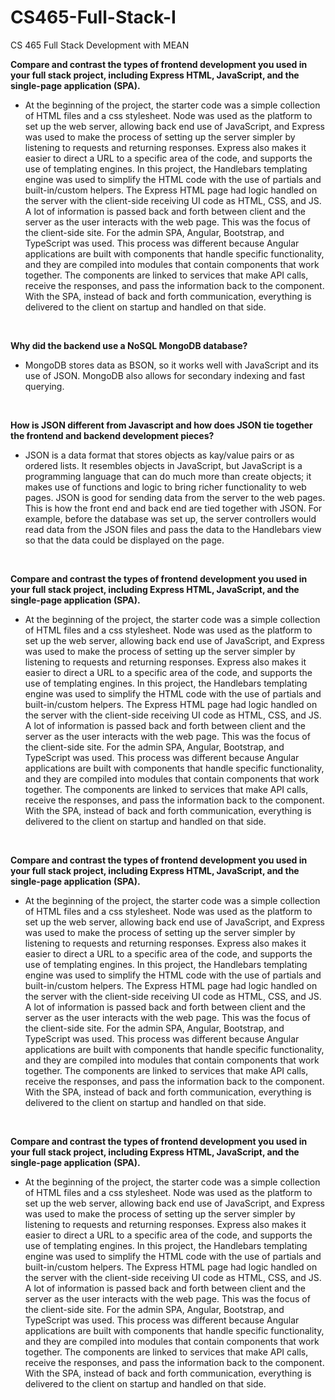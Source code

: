 # CS465-Full-Stack-I
CS 465 Full Stack Development with MEAN

<b>Compare and contrast the types of frontend development you used in your full stack project, including Express HTML, JavaScript, and the single-page application (SPA).</b>
<ul>
  <li>
At the beginning of the project, the starter code was a simple collection of HTML files and a css stylesheet. Node was used as the platform to set up the web server, allowing back end use of JavaScript, and Express was used to make the process of setting up the server simpler by listening to requests and returning responses. Express also makes it easier to direct a URL to a specific area of the code, and supports the use of templating engines. In this project, the Handlebars templating engine was used to simplify the HTML code with the use of partials and built-in/custom helpers. The Express HTML page had logic handled on the server with the client-side receiving UI code as HTML, CSS, and JS. A lot of information is passed back and forth between client and the server as the user interacts with the web page. This was the focus of the client-side site. For the admin SPA, Angular, Bootstrap, and TypeScript was used. This process was different because Angular applications are built with components that handle specific functionality, and they are compiled into modules that contain components that work together. The components are linked to services that make API calls, receive the responses, and pass the information back to the component. With the SPA, instead of back and forth communication, everything is delivered to the client on startup and handled on that side.
  </li>
</ul>
<br>

<b>Why did the backend use a NoSQL MongoDB database?</b>
<ul>
  <li>
MongoDB stores data as BSON, so it works well with JavaScript and its use of JSON. MongoDB also allows for secondary indexing and fast querying.
  </li>
</ul>
<br>

<b>How is JSON different from Javascript and how does JSON tie together the frontend and backend development pieces?</b>
<ul>
  <li>
JSON is a data format that stores objects as kay/value pairs or as ordered lists. It resembles objects in JavaScript, but JavaScript is a programming language that can do much more than create objects; it makes use of functions and logic to bring richer functionality to web pages. JSON is good for sending data from the server to the web pages. This is how the front end and back end are tied together with JSON. For example, before the database was set up, the server controllers would read data from the JSON files and pass the data to the Handlebars view so that the data could be displayed on the page.
  </li>
</ul>
<br>

<b>Compare and contrast the types of frontend development you used in your full stack project, including Express HTML, JavaScript, and the single-page application (SPA).</b>
<ul>
  <li>
At the beginning of the project, the starter code was a simple collection of HTML files and a css stylesheet. Node was used as the platform to set up the web server, allowing back end use of JavaScript, and Express was used to make the process of setting up the server simpler by listening to requests and returning responses. Express also makes it easier to direct a URL to a specific area of the code, and supports the use of templating engines. In this project, the Handlebars templating engine was used to simplify the HTML code with the use of partials and built-in/custom helpers. The Express HTML page had logic handled on the server with the client-side receiving UI code as HTML, CSS, and JS. A lot of information is passed back and forth between client and the server as the user interacts with the web page. This was the focus of the client-side site. For the admin SPA, Angular, Bootstrap, and TypeScript was used. This process was different because Angular applications are built with components that handle specific functionality, and they are compiled into modules that contain components that work together. The components are linked to services that make API calls, receive the responses, and pass the information back to the component. With the SPA, instead of back and forth communication, everything is delivered to the client on startup and handled on that side.
  </li>
</ul>
<br>

<b>Compare and contrast the types of frontend development you used in your full stack project, including Express HTML, JavaScript, and the single-page application (SPA).</b>
<ul>
  <li>
At the beginning of the project, the starter code was a simple collection of HTML files and a css stylesheet. Node was used as the platform to set up the web server, allowing back end use of JavaScript, and Express was used to make the process of setting up the server simpler by listening to requests and returning responses. Express also makes it easier to direct a URL to a specific area of the code, and supports the use of templating engines. In this project, the Handlebars templating engine was used to simplify the HTML code with the use of partials and built-in/custom helpers. The Express HTML page had logic handled on the server with the client-side receiving UI code as HTML, CSS, and JS. A lot of information is passed back and forth between client and the server as the user interacts with the web page. This was the focus of the client-side site. For the admin SPA, Angular, Bootstrap, and TypeScript was used. This process was different because Angular applications are built with components that handle specific functionality, and they are compiled into modules that contain components that work together. The components are linked to services that make API calls, receive the responses, and pass the information back to the component. With the SPA, instead of back and forth communication, everything is delivered to the client on startup and handled on that side.
  </li>
</ul>
<br>

<b>Compare and contrast the types of frontend development you used in your full stack project, including Express HTML, JavaScript, and the single-page application (SPA).</b>
<ul>
  <li>
At the beginning of the project, the starter code was a simple collection of HTML files and a css stylesheet. Node was used as the platform to set up the web server, allowing back end use of JavaScript, and Express was used to make the process of setting up the server simpler by listening to requests and returning responses. Express also makes it easier to direct a URL to a specific area of the code, and supports the use of templating engines. In this project, the Handlebars templating engine was used to simplify the HTML code with the use of partials and built-in/custom helpers. The Express HTML page had logic handled on the server with the client-side receiving UI code as HTML, CSS, and JS. A lot of information is passed back and forth between client and the server as the user interacts with the web page. This was the focus of the client-side site. For the admin SPA, Angular, Bootstrap, and TypeScript was used. This process was different because Angular applications are built with components that handle specific functionality, and they are compiled into modules that contain components that work together. The components are linked to services that make API calls, receive the responses, and pass the information back to the component. With the SPA, instead of back and forth communication, everything is delivered to the client on startup and handled on that side.
  </li>
</ul>
<br>
